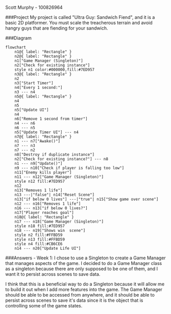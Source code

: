 Scott Murphy - 100826964

###Project
My project is called "Ultra Guy: Sandwich Fiend", and it is a basic 2D platformer. 
You must scale the treacherous terrain and avoid hangry guys that are fiending for your sandwich. 

###Diagram
```mermaid
flowchart
	n1@{ label: "Rectangle" }
	n2@{ label: "Rectangle" }
	n1["Game Manager (Singleton)"]
	n2["Check for existing instance"]
	style n1 color:#000000,fill:#7ED957
	n3@{ label: "Rectangle" }
	n2
	n3["Start Timer"]
	n4["Every 1 second:"]
	n3 --- n4
	n5@{ label: "Rectangle" }
	n4
	n5
	n5["Update UI"]
	n4
	n6["Remove 1 second from timer"]
	n4 --- n6
	n6 --- n5
	n5["Update Timer UI"] --- n4
	n7@{ label: "Rectangle" }
	n1 --- n7["Awake()"]
	n7 --- n3
	n7 --- n2
	n8["Destroy if duplicate instance"]
	n2["Check for existing instance?"] --- n8
	n1 --- n9["Update()"]
	n9 --- n10["Check if player is falling too low"]
	n11["Enemy kills player"]
	n11 --- n12["Game Manager (Singleton)"]
	style n12 fill:#7ED957
	n12
	n13["Removes 1 life"]
	n13 ---|"false"| n14["Reset Scene"]
	n13["if below 0 lives"] ---|"true"| n15["Show game over scene"]
	n12 --- n16["Removes 1 life"]
	n16 --- n13["if below 0 lives?"]
	n17["Player reaches goal"]
	n18@{ label: "Rectangle" }
	n17 --- n18["Game Manager (Singleton)"]
	style n18 fill:#7ED957
	n18 --- n19["Shows win  scene"]
	style n2 fill:#FFBD59
	style n13 fill:#FFBD59
	style n4 fill:#CB6CE6
	n14 --- n20["Update Life UI"]
```
###Answers - Week 1:
I chose to use a Singleton to create a Game Manager that manages aspects of the game. I decided to do a Game Manager class as a singleton because there are only supposed to be one of them, and I want it to persist across scenes to save data. 

I think that this is a beneficial way to do a Singleton because it will allow me to build it out when I add more features into the game. The Game Manager should be able to be accessed from anywhere, and it should be able to persist across scenes to save it's data since it is the object that is controlling some of the game states.